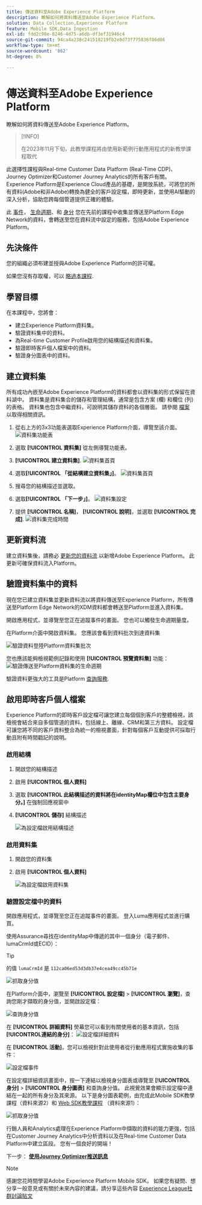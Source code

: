 ```yaml
---
title: 傳送資料至Adobe Experience Platform
description: 瞭解如何將資料傳送至Adobe Experience Platform。
solution: Data Collection,Experience Platform
feature: Mobile SDK,Data Ingestion
exl-id: fdd2c90e-8246-4d75-a6db-df3ef31946c4
source-git-commit: 94ca4a238c241518219fb2e8d73f775836f86d86
workflow-type: tm+mt
source-wordcount: '862'
ht-degree: 8%

---
```


# 傳送資料至Adobe Experience Platform

瞭解如何將資料傳送至Adobe Experience Platform。

>[!INFO]
>
> 在2023年11月下旬，此教學課程將由使用新範例行動應用程式的新教學課程取代

此選擇性課程與Real-time Customer Data Platform (Real-Time CDP)、Journey Optimizer和Customer Journey Analytics的所有客戶有關。 Experience Platform是Experience Cloud產品的基礎，是開放系統，可將您的所有資料(Adobe和非Adobe)轉換為健全的客戶設定檔，即時更新，並使用AI驅動的深入分析，協助您跨每個管道提供正確的體驗。

此 [事件](events.md)， [生命週期](lifecycle-data.md)、和 [身分](identity.md) 您在先前的課程中收集並傳送至Platform Edge Network的資料，會轉送至您在資料流中設定的服務，包括Adobe Experience Platform。


## 先決條件

您的組織必須布建並授與Adobe Experience Platform的許可權。

如果您沒有存取權，可以 [略過本課程](install-sdks.md).

## 學習目標

在本課程中，您將會：

* 建立Experience Platform資料集。
* 驗證資料集中的資料。
* 為Real-time Customer Profile啟用您的結構描述和資料集。
* 驗證即時客戶個人檔案中的資料。
* 驗證身分圖表中的資料。


## 建立資料集

所有成功內嵌至Adobe Experience Platform的資料都會以資料集的形式保留在資料湖中。 資料集是資料集合的儲存和管理結構，通常是包含方案 (欄) 和欄位 (列) 的表格。 資料集也包含中繼資料，可說明其儲存資料的各個層面。 請參閱 [檔案](https://experienceleague.adobe.com/docs/experience-platform/catalog/datasets/overview.html?lang=zh-Hant) 以取得相關資訊。

1. 從右上方的3x3功能表選取Experience Platform介面，導覽至該介面。
   ![資料集功能表](assets/mobile-dataset-menu.png)

1. 選取 **[!UICONTROL 資料集]** 從左側導覽功能表。

1. **[!UICONTROL 建立資料集]**.
   ![資料集首頁](assets/mobile-dataset-home.png)

1. 選取&#x200B;**[!UICONTROL 「從結構建立資料集」]**。
   ![資料集首頁](assets/mobile-dataset-create.png)

1. 搜尋您的結構描述並選取。

1. 選取&#x200B;**[!UICONTROL 「下一步」]**。
   ![資料集設定](assets/mobile-dataset-configure.png)

1. 提供 **[!UICONTROL 名稱]**， **[!UICONTROL 說明]**，並選取 **[!UICONTROL 完成]**.
   ![資料集完成時間](assets/mobile-dataset-finish.png)

## 更新資料流

建立資料集後，請務必 [更新您的資料流](create-datastream.md) 以新增Adobe Experience Platform。 此更新可確保資料流入Platform。

## 驗證資料集中的資料

現在您已建立資料集並更新資料流以將資料傳送至Experience Platform，所有傳送至Platform Edge Network的XDM資料都會轉送至Platform並進入資料集。

開啟應用程式，並導覽至您正在追蹤事件的畫面。 您也可以觸發生命週期量度。

在Platform介面中開啟資料集。 您應該會看到資料批次到達資料集

![驗證資料登陸Platform資料集批次](assets/mobile-platform-dataset-batches.png)

您也應該能夠檢視範例記錄和使用 **[!UICONTROL 預覽資料集]** 功能：
![驗證傳送至Platform資料集的生命週期](assets/mobile-lifecycle-platform-dataset.png)

驗證資料更強大的工具是Platform [查詢服務](https://experienceleague.adobe.com/docs/platform-learn/tutorials/queries/explore-data.html?lang=zh-Hant).

## 啟用即時客戶個人檔案

Experience Platform的即時客戶設定檔可讓您建立每個個別客戶的整體檢視，該檢視會結合來自多個管道的資料，包括線上、離線、CRM和第三方資料。 設定檔可讓您將不同的客戶資料整合為統一的檢視畫面，針對每個客戶互動提供可採取行動且附有時間戳記的說明。

### 啟用結構

1. 開啟您的結構描述
1. 啟用 **[!UICONTROL 個人資料]**
1. 選取 **[!UICONTROL 此結構描述的資料將在identityMap欄位中包含主要身分。]** 在強制回應視窗中
1. **[!UICONTROL 儲存]** 結構描述

   ![為設定檔啟用結構描述](assets/mobile-platform-profile-schema.png)

### 啟用資料集

1. 開啟您的資料集
1. 啟用 **[!UICONTROL 個人資料]**

   ![為設定檔啟用資料集](assets/mobile-platform-profile-dataset.png)

### 驗證設定檔中的資料

開啟應用程式，並導覽至您正在追蹤事件的畫面。 登入Luma應用程式並進行購買。

使用Assurance尋找在identityMap中傳遞的其中一個身分（電子郵件、lumaCrmId或ECID）：

>[!TIP]
>
>   的值 `lumaCrmId` 是 `112ca06ed53d3db37e4cea49cc45b71e`


![抓取身分值](assets/mobile-platform-identity.png)

在Platform介面中，瀏覽至 **[!UICONTROL 設定檔]** > **[!UICONTROL 瀏覽]**，查詢您剛才擷取的身分值，並開啟設定檔：

![查詢身分值](assets/mobile-platform-profile-lookup.png)

在 **[!UICONTROL 詳細資料]** 熒幕您可以看到有關使用者的基本資訊，包括 **[!UICONTROL **&#x200B;連結的身分&#x200B;**]**：
![設定檔詳細資料](assets/mobile-platform-profile-details.png)

在 **[!UICONTROL 活動]**，您可以檢視針對此使用者從行動應用程式實施收集的事件：

![設定檔事件](assets/mobile-platform-profile-events.png)


在設定檔詳細資訊畫面中，按一下連結以檢視身分圖表或導覽至 **[!UICONTROL 身分]** > **[!UICONTROL 身分圖表]** 和查詢身分值。 此視覺效果會顯示設定檔中連結在一起的所有身分及其來源。 以下是身分圖表範例，由完成此Mobile SDK教學課程（資料來源2）和 [Web SDK教學課程](https://experienceleague.adobe.com/docs/platform-learn/implement-web-sdk/overview.html?lang=zh-Hant) （資料來源1）：

![抓取身分值](assets/mobile-platform-profile-identitygraph.png)

行銷人員和Analytics處理在Experience Platform中擷取的資料的能力更強，包括在Customer Journey Analytics中分析資料以及在Real-time Customer Data Platform中建立區段。 您有一個良好的開端！

下一步： **[使用Journey Optimizer推送訊息](journey-optimizer-push.md)**

>[!NOTE]
>
>感謝您花時間學習Adobe Experience Platform Mobile SDK。 如果您有疑問、想分享一般意見或有關於未來內容的建議，請分享這些內容 [Experience League社群討論貼文](https://experienceleaguecommunities.adobe.com/t5/adobe-experience-platform-launch/tutorial-discussion-implement-adobe-experience-cloud-in-mobile/td-p/443796)
